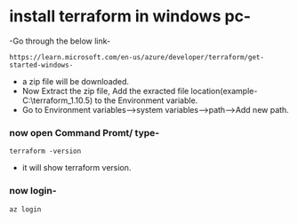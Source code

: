 # install terraform in windows pc-
-Go through the below link-
```powwershell
https://learn.microsoft.com/en-us/azure/developer/terraform/get-started-windows- 
```
- a zip file will be downloaded.
- Now Extract the zip file, Add the exracted file location(example-C:\terraform_1.10.5) to the Environment variable.
- Go to Environment variables-->system variables-->path-->Add new path.


### now open Command Promt/  type-

``` 
terraform -version
```
- it will show terraform version.


### now login-
``` 
az login 
```
